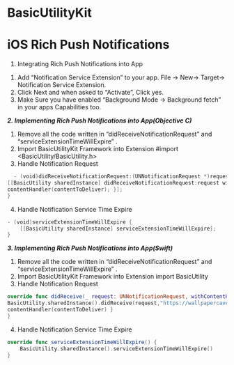 # BasicUtilityKit
# iOS Rich Push Notifications

1. Integrating Rich Push Notifications into App
  1) Add “Notification Service Extension” to your app. File -> New-> Target-> Notification Service Extension.
  2) Click Next and when asked to “Activate”, Click yes.
  3) Make Sure you have enabled “Background Mode -> Background fetch” in your apps Capabilities too.
  
***2. Implementing Rich Push Notifications into App(Objective C)***
  1) Remove all the code written in “didReceiveNotificationRequest” and “serviceExtensionTimeWillExpire” .
  2) Import BasicUtilityKit Framework into Extension
      #import <BasicUtility/BasicUtility.h>
  3) Handle Notification Request
```swift
  - (void)didReceiveNotificationRequest:(UNNotificationRequest *)request withContentHandler:(void (^)(UNNotificationContent * _Nonnull))contentHandler { 
[[BasicUtility sharedInstance] didReceiveNotificationRequest:request withAttachmentURL:"https://wallpapercave.com/wp/X0hSfWT.jpg" withContentHandler:^(UNNotificationContent *contentToDeliver) {
contentHandler(contentToDeliver); }];
}
```
4) Handle Notification Service Time Expire
```swift
- (void)serviceExtensionTimeWillExpire {
    [[BasicUtility sharedInstance] serviceExtensionTimeWillExpire]; 
}
```
    
***3. Implementing Rich Push Notifications into App(Swift)***
  1) Remove all the code written in “didReceiveNotificationRequest” and “serviceExtensionTimeWillExpire” .
  2) Import BasicUtilityKit Framework into Extension
      import BasicUtility
  3) Handle Notification Request
```swift
override func didReceive(_ request: UNNotificationRequest, withContentHandler contentHandler: @escaping (UNNotificationContent) -> Void) {
BasicUtility.sharedInstance().didReceive(request,"https://wallpapercave.com/wp/X0hSfWT.jpg") { (contentToDeliver:UNNotificationContent) in
contentHandler(contentToDeliver) }
}
```
  4) Handle Notification Service Time Expire
```swift
override func serviceExtensionTimeWillExpire() {
    BasicUtility.sharedInstance().serviceExtensionTimeWillExpire() 
}
```
    
      

